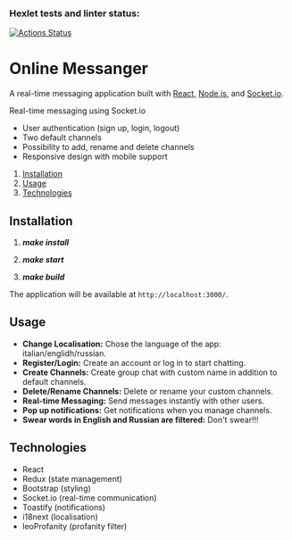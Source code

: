 ### Hexlet tests and linter status:
[![Actions Status](https://github.com/EllySmith/frontend-project-12/actions/workflows/hexlet-check.yml/badge.svg)](https://github.com/EllySmith/frontend-project-12/actions)

# Online Messanger

A real-time messaging application built with [React](https://reactjs.org/), [Node.js](https://nodejs.org/), and [Socket.io](https://socket.io/).

Real-time messaging using Socket.io
- User authentication (sign up, login, logout)
- Two default channels 
- Possibility to add, rename and delete channels
- Responsive design with mobile support

1. [Installation](#installation)
2. [Usage](#usage)
4. [Technologies](#technologies)

## Installation

1. ***make install*** 

2. ***make start***

2. ***make build***

The application will be available at `http://localhost:3000/`.

## Usage

- **Change Localisation:** Chose the language of the app: italian/englidh/russian.
- **Register/Login:** Create an account or log in to start chatting.
- **Create Channels:** Create group chat with custom name in addition to default channels.
- **Delete/Rename Channels:** Delete or rename your custom channels.
- **Real-time Messaging:** Send messages instantly with other users.
- **Pop up notifications:** Get notifications when you manage channels.
- **Swear words in English and Russian are filtered:** Don't swear!!!


  
## Technologies

- React
- Redux (state management)
- Bootstrap (styling)
- Socket.io (real-time communication)
- Toastify (notifications)
- i18next (localisation)
- leoProfanity (profanity filter)




